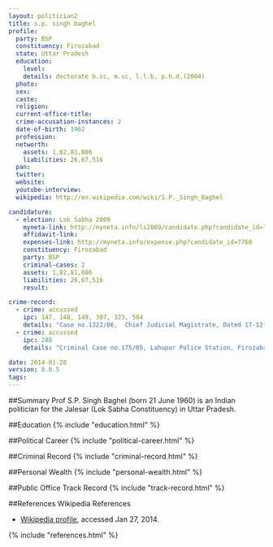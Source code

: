 ```yaml
---
layout: politician2
title: s.p. singh baghel
profile: 
  party: BSP
  constituency: Firozabad
  state: Uttar Pradesh
  education: 
    level: 
    details: doctorate b.sc, m.sc, l.l.b, p.h.d,(2004)
  photo: 
  sex: 
  caste: 
  religion: 
  current-office-title: 
  crime-accusation-instances: 2
  date-of-birth: 1962
  profession: 
  networth: 
    assets: 1,82,81,086
    liabilities: 26,67,516
  pan: 
  twitter: 
  website: 
  youtube-interview: 
  wikipedia: http://en.wikipedia.com/wiki/S.P._Singh_Baghel

candidature: 
  - election: Lok Sabha 2009
    myneta-link: http://myneta.info/ls2009/candidate.php?candidate_id=7760
    affidavit-link: 
    expenses-link: http://myneta.info/expense.php?candidate_id=7760
    constituency: Firozabad 
    party: BSP
    criminal-cases: 2
    assets: 1,82,81,086
    liabilities: 26,67,516
    result:  

crime-record: 
  - crime: accussed
    ipc: 147, 148, 149, 307, 323, 504
    details: "Case no.1322/06,  Chief Judicial Magistrate, Dated 17-12-05" 
  - crime: accussed
    ipc: 288
    details: "Criminal Case no.175/05, Lahupar Police Station, Firozabad" 

date: 2014-01-28
version: 0.0.5
tags: 
---
```

##Summary
Prof S.P. Singh Baghel (born 21 June 1960) is an Indian politician for the Jalesar (Lok Sabha Constituency) in Uttar Pradesh.




##Education
{% include "education.html" %}


##Political Career
{% include "political-career.html" %}


##Criminal Record
{% include "criminal-record.html" %}


##Personal Wealth
{% include "personal-wealth.html" %}


##Public Office Track Record
{% include "track-record.html" %}


##References
Wikipedia References
- [Wikipedia profile]({{page.profile.wikipedia}}), accessed Jan 27, 2014.



{% include "references.html" %}